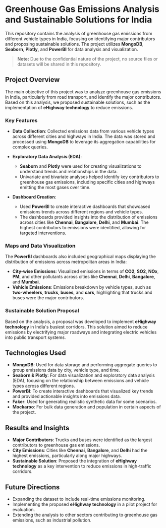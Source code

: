 # Greenhouse Gas Emissions Analysis and Sustainable Solutions for India

This repository contains the analysis of greenhouse gas emissions from different vehicle types in India, focusing on identifying major contributors and proposing sustainable solutions. The project utilizes **MongoDB**, **Seaborn**, **Plotly**, and **PowerBI** for data analysis and visualization.

> **Note:** Due to the confidential nature of the project, no source files or datasets will be shared in this repository.

## Project Overview

The main objective of this project was to analyze greenhouse gas emissions in India, particularly from road transport, and identify the major contributors. Based on this analysis, we proposed sustainable solutions, such as the implementation of **eHighway technology** to reduce emissions.

### Key Features

- **Data Collection**: Collected emissions data from various vehicle types across different cities and highways in India. The data was stored and processed using **MongoDB** to leverage its aggregation capabilities for complex queries.
  
- **Exploratory Data Analysis (EDA)**: 
  - **Seaborn** and **Plotly** were used for creating visualizations to understand trends and relationships in the data.
  - Univariate and bivariate analyses helped identify key contributors to greenhouse gas emissions, including specific cities and highways emitting the most gases over time.

- **Dashboard Creation**:
  - Used **PowerBI** to create interactive dashboards that showcased emissions trends across different regions and vehicle types.
  - The dashboards provided insights into the distribution of emissions across cities like **Chennai**, **Bangalore**, **Delhi**, and **Mumbai**. The highest contributors to emissions were identified, allowing for targeted interventions.

### Maps and Data Visualization

The **PowerBI** dashboards also included geographical maps displaying the distribution of emissions across metropolitan areas in India:
- **City-wise Emissions**: Visualized emissions in terms of **CO2**, **SO2**, **NOx**, **PM**, and other pollutants across cities like **Chennai**, **Delhi**, **Bangalore**, and **Mumbai**.
- **Vehicle Emissions**: Emissions breakdown by vehicle types, such as **two-wheelers**, **trucks**, **buses**, and **cars**, highlighting that trucks and buses were the major contributors.

### Sustainable Solution Proposal

Based on the analysis, a proposal was developed to implement **eHighway technology** in India's busiest corridors. This solution aimed to reduce emissions by electrifying major roadways and integrating electric vehicles into public transport systems.

## Technologies Used

- **MongoDB**: Used for data storage and performing aggregate queries to group emissions data by city, vehicle type, and time.
- **Seaborn & Plotly**: For data visualization and exploratory data analysis (EDA), focusing on the relationship between emissions and vehicle types across different regions.
- **PowerBI**: To create interactive dashboards that visualized key trends and provided actionable insights into emissions data.
- **Faker**: Used for generating realistic synthetic data for some scenarios.
- **Mockaroo**: For bulk data generation and population in certain aspects of the project.

## Results and Insights

- **Major Contributors**: Trucks and buses were identified as the largest contributors to greenhouse gas emissions.
- **City Emissions**: Cities like **Chennai**, **Bangalore**, and **Delhi** had the highest emissions, particularly along major highways.
- **Sustainable Solution**: Proposed the integration of **eHighway technology** as a key intervention to reduce emissions in high-traffic corridors.

## Future Directions

- Expanding the dataset to include real-time emissions monitoring.
- Implementing the proposed **eHighway technology** in a pilot project for evaluation.
- Extending the analysis to other sectors contributing to greenhouse gas emissions, such as industrial pollution.

